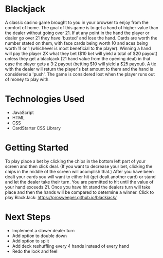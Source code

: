 # Blackjack

A classic casino game brought to you in your browser to enjoy from the comfort of home.
The goal of this game is to get a hand of higher value than the dealer without going over 21. If at any point in the hand the player or dealer go over 21 they have 'busted' and lose the hand.
Cards are worth the number stated on them, with face cards being worth 10 and aces being worth 11 or 1 (whichever is most beneficial to the player).
Winning a hand will pay the player 2X what they bet ($10 bet will yield a total of $20 payout) unless they get a blackjack (21 hand value from the opening deal) in that case the player gets a 3:2 payout (betting $10 will yield a $25 payout). A tie with the dealer will return the player's bet amount to them and the hand is considered a 'push'. 
The game is considered lost when the player runs out of money to play with.

# Technologies Used

* JavaScript
* HTML
* CSS
* CardStarter CSS Library

# Getting Started

To play place a bet by clicking the chips in the bottom left part of your screen and then click deal. (If you want to decrease your bet, clicking the chips in the middle of the screen will acomplish that.) 
After you have been dealt your cards you will want to either hit (get dealt another card) or stand and let the dealer take their turn. You are permitted to hit until the value of your hand exceeds 21.
Once you have hit stand the dealers turn will take place and then the hands will be compared to determine a winner.
Click to play BlackJack: https://prosweeper.github.io/blackjack/

# Next Steps

* Implement a slower dealer turn
* Add option to double down
* Add option to split
* Add deck reshuffling every 4 hands instead of every hand
* Redo the look and feel 